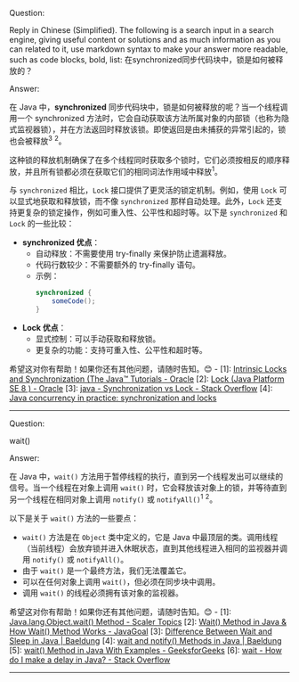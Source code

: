 Question:

Reply in Chinese (Simplified).
The following is a search input in a search engine, giving useful content or solutions and as much information as you can related to it, use markdown syntax to make your answer more readable, such as code blocks, bold, list:
在synchronized同步代码块中，锁是如何被释放的？​

Answer:

在 Java 中，**synchronized** 同步代码块中，锁是如何被释放的呢？当一个线程调用一个 synchronized 方法时，它会自动获取该方法所属对象的内部锁（也称为隐式监视器锁），并在方法返回时释放该锁。即使返回是由未捕获的异常引起的，锁也会被释放<sup>3</sup> <sup>2</sup>。

这种锁的释放机制确保了在多个线程同时获取多个锁时，它们必须按相反的顺序释放，并且所有锁都必须在获取它们的相同词法作用域中释放<sup>1</sup>。

与 `synchronized` 相比，`Lock` 接口提供了更灵活的锁定机制。例如，使用 `Lock` 可以显式地获取和释放锁，而不像 `synchronized` 那样自动处理。此外，`Lock` 还支持更复杂的锁定操作，例如可重入性、公平性和超时等。以下是 `synchronized` 和 `Lock` 的一些比较：

- **synchronized 优点**：
    - 自动释放：不需要使用 try-finally 来保护防止遗漏释放。
    - 代码行数较少：不需要额外的 try-finally 语句。
    - 示例：
        ```java
        synchronized {
            someCode();
        }
        ```
- **Lock 优点**：
    - 显式控制：可以手动获取和释放锁。
    - 更复杂的功能：支持可重入性、公平性和超时等。

希望这对你有帮助！如果你还有其他问题，请随时告知。😊
\-
\[1]: [Intrinsic Locks and Synchronization (The Java™ Tutorials - Oracle](https://docs.oracle.com/javase/tutorial/essential/concurrency/locksync.html)
\[2]: [Lock (Java Platform SE 8 ) - Oracle](https://docs.oracle.com/javase/8/docs/api/java/util/concurrent/locks/Lock.html)
\[3]: [java - Synchronization vs Lock - Stack Overflow](https://stackoverflow.com/questions/4201713/synchronization-vs-lock)
\[4]: [Java concurrency in practice: synchronization and locks](https://medium.com/@svosh2/java-concurrency-in-practice-synchronization-and-locks-2276960080ac)

<hr/>

Question:

wait()

Answer:

在 Java 中，`wait()` 方法用于暂停线程的执行，直到另一个线程发出可以继续的信号。当一个线程在对象上调用 `wait()` 时，它会释放该对象上的锁，并等待直到另一个线程在相同对象上调用 `notify()` 或 `notifyAll()`<sup>1</sup> <sup>2</sup>。

以下是关于 `wait()` 方法的一些要点：

- `wait()` 方法是在 `Object` 类中定义的，它是 Java 中最顶层的类。调用线程（当前线程）会放弃锁并进入休眠状态，直到其他线程进入相同的监视器并调用 `notify()` 或 `notifyAll()`。
- 由于 `wait()` 是一个最终方法，我们无法覆盖它。
- 可以在任何对象上调用 `wait()`，但必须在同步块中调用。
- 调用 `wait()` 的线程必须拥有该对象的监视器。

希望这对你有帮助！如果你还有其他问题，请随时告知。😊
\-
\[1]: [Java.lang.Object.wait() Method - Scaler Topics](https://www.scaler.com/topics/java-wait/)
\[2]: [Wait() Method in Java & How Wait() Method Works - JavaGoal](https://javagoal.com/wait-method-in-java/)
\[3]: [Difference Between Wait and Sleep in Java | Baeldung](https://www.baeldung.com/java-wait-and-sleep)
\[4]: [wait and notify() Methods in Java | Baeldung](https://www.baeldung.com/java-wait-notify)
\[5]: [wait() Method in Java With Examples - GeeksforGeeks](https://www.geeksforgeeks.org/wait-method-in-java-with-examples/)
\[6]: [wait - How do I make a delay in Java? - Stack Overflow](https://stackoverflow.com/questions/24104313/how-do-i-make-a-delay-in-java)

<hr/>

